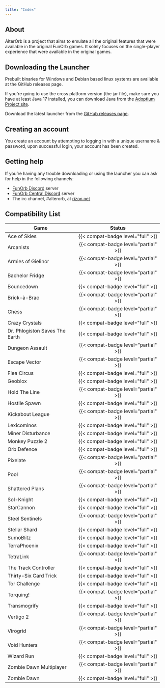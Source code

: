```yaml
---
title: "Index"
---
```


## About

AlterOrb is a project that aims to emulate all the original features that were available in the original FunOrb games.
It solely focuses on the single-player experience that were available in the original games.

## Downloading the Launcher

Prebuilt binaries for Windows and Debian based linux systems are available at the GitHub releases page.

If you're going to use the cross platform version (the jar file), make sure you have at least Java 17 installed, you can
download Java from the [Adoptium Project site](https://adoptium.net/).

Download the latest launcher from the [GitHub releases page](https://github.com/alterorb/launcher/releases).

## Creating an account

You create an account by attempting to logging in with a unique username & password, upon successful login, your account
has been created.

## Getting help

If you’re having any trouble downloading or using the launcher you can ask for help in the following channels:

* [FunOrb Discord](https://discordapp.com/invite/MGfDrDf) server
* [FunOrb Central Discord](https://discordapp.com/invite/a4qUynM) server
* The irc channel, #alterorb, at [rizon.net](https://qchat.rizon.net/?channels=alterorb)

## Compatibility List

| Game                           |                  Status                  |
|--------------------------------|:----------------------------------------:|
| Ace of Skies                   |    {{< compat-badge level="full" >}}     |
| Arcanists                      |   {{< compat-badge level="partial" >}}   |
| Armies of Gielinor             |   {{< compat-badge level="partial" >}}   |
| Bachelor Fridge                |   {{< compat-badge level="partial" >}}   |
| Bouncedown                     |    {{< compat-badge level="full" >}}     |
| Brick-à-Brac                   |   {{< compat-badge level="partial" >}}   |
| Chess                          |   {{< compat-badge level="partial" >}}   |
| Crazy Crystals                 |    {{< compat-badge level="full" >}}     |
| Dr. Phlogiston Saves The Earth |    {{< compat-badge level="full" >}}     |
| Dungeon Assault                |   {{< compat-badge level="partial" >}}   |
| Escape Vector                  |   {{< compat-badge level="partial" >}}   |
| Flea Circus                    |    {{< compat-badge level="full" >}}     |
| Geoblox                        |    {{< compat-badge level="full" >}}     |
| Hold The Line                  |   {{< compat-badge level="partial" >}}   |
| Hostile Spawn                  |    {{< compat-badge level="full" >}}     |
| Kickabout League               |   {{< compat-badge level="partial" >}}   |
| Lexicominos                    |    {{< compat-badge level="full" >}}     |
| Miner Disturbance              |    {{< compat-badge level="full" >}}     |
| Monkey Puzzle 2                |    {{< compat-badge level="full" >}}     |
| Orb Defence                    |    {{< compat-badge level="full" >}}     |
| Pixelate                       |   {{< compat-badge level="partial" >}}   |
| Pool                           |   {{< compat-badge level="partial" >}}   |
| Shattered Plans                |   {{< compat-badge level="partial" >}}   |
| Sol-Knight                     |    {{< compat-badge level="full" >}}     |
| StarCannon                     |    {{< compat-badge level="full" >}}     |
| Steel Sentinels                |   {{< compat-badge level="partial" >}}   |
| Stellar Shard                  |    {{< compat-badge level="full" >}}     |
| SumoBlitz                      |    {{< compat-badge level="full" >}}     |
| TerraPhoenix                   |    {{< compat-badge level="full" >}}     |
| TetraLink                      |   {{< compat-badge level="partial" >}}   |
| The Track Controller           |    {{< compat-badge level="full" >}}     |
| Thirty-Six Card Trick          |    {{< compat-badge level="full" >}}     |
| Tor Challenge                  |    {{< compat-badge level="full" >}}     |
| Torquing!                      |   {{< compat-badge level="partial" >}}   |
| Transmogrify                   |    {{< compat-badge level="full" >}}     |
| Vertigo 2                      |   {{< compat-badge level="partial" >}}   |
| Virogrid                       |   {{< compat-badge level="partial" >}}   |
| Void Hunters                   | {{< compat-badge level="partial" >}} |
| Wizard Run                     |    {{< compat-badge level="full" >}}     |
| Zombie Dawn Multiplayer        |   {{< compat-badge level="partial" >}}   |
| Zombie Dawn                    |    {{< compat-badge level="full" >}}     |

